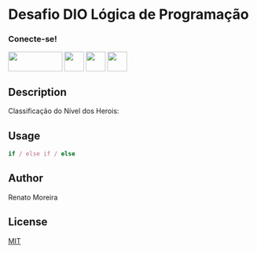 # Desafio DIO Lógica de Programação

<h3>Conecte-se!</h3>

<a href="https://web.dio.me/users/renato_moreira?tab=skills" target="_blank"> <img align="center" alt="" height="40" width="110" src="https://hermes.digitalinnovation.one/users/company/3a52d6e3-a58c-4755-89c9-fbc093a8868f.png"></a>
<a href="https://www.instagram.com/piano_tato/" target="_blank"> <img align="center" alt="" height="40" width="40" src="https://img.icons8.com/?size=1x&id=nj0Uj45LGUYh&format=png"></a>
<a href="https://www.facebook.com/renato.moreira.908/" target="_blank"> <img align="center" alt="" height="40" width="40" src="https://img.icons8.com/?size=1x&id=jZ0kw76QEzJU&format=png"></a>
<a href="https://www.linkedin.com/in/renatomoreira-rm//" target="_blank"> <img align="center" alt="" height="40" width="40" src="https://img.icons8.com/?size=1x&id=MR3dZdlA53te&format=png"></a>


## Description
Classificação do Nível dos Herois:

## Usage

```JavaScript
if / else if / else
```

## Author
Renato Moreira

## License
[MIT](https://choosealicense.com/licenses/mit/)